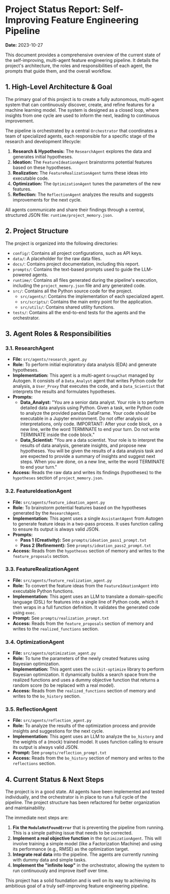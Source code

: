 # Project Status Report: Self-Improving Feature Engineering Pipeline

**Date:** 2023-10-27

This document provides a comprehensive overview of the current state of the self-improving, multi-agent feature engineering pipeline. It details the project's architecture, the roles and responsibilities of each agent, the prompts that guide them, and the overall workflow.

## 1. High-Level Architecture & Goal

The primary goal of this project is to create a fully autonomous, multi-agent system that can continuously discover, create, and refine features for a machine learning model. The system is designed as a closed loop, where insights from one cycle are used to inform the next, leading to continuous improvement.

The pipeline is orchestrated by a central `Orchestrator` that coordinates a team of specialized agents, each responsible for a specific stage of the research and development lifecycle:

1.  **Research & Hypothesis:** The `ResearchAgent` explores the data and generates initial hypotheses.
2.  **Ideation:** The `FeatureIdeationAgent` brainstorms potential features based on these hypotheses.
3.  **Realization:** The `FeatureRealizationAgent` turns these ideas into executable code.
4.  **Optimization:** The `OptimizationAgent` tunes the parameters of the new features.
5.  **Reflection:** The `ReflectionAgent` analyzes the results and suggests improvements for the next cycle.

All agents communicate and share their findings through a central, structured JSON file: `runtime/project_memory.json`.

## 2. Project Structure

The project is organized into the following directories:

-   `config/`: Contains all project configurations, such as API keys.
-   `data/`: A placeholder for the raw data files.
-   `docs/`: Contains project documentation, including this report.
-   `prompts/`: Contains the text-based prompts used to guide the LLM-powered agents.
-   `runtime/`: Contains all files generated during the pipeline's execution, including the `project_memory.json` file and any generated code.
-   `src/`: Contains all the Python source code for the project.
    -   `src/agents/`: Contains the implementation of each specialized agent.
    -   `src/scripts/`: Contains the main entry point for the application.
    -   `src/utils/`: Contains shared utility functions.
-   `tests/`: Contains all the end-to-end tests for the agents and the orchestrator.

## 3. Agent Roles & Responsibilities

### 3.1. ResearchAgent

-   **File:** `src/agents/research_agent.py`
-   **Role:** To perform initial exploratory data analysis (EDA) and generate hypotheses.
-   **Implementation:** This agent is a multi-agent `GroupChat` managed by Autogen. It consists of a `Data_Analyst` agent that writes Python code for analysis, a `User_Proxy` that executes the code, and a `Data_Scientist` that interprets the results and formulates hypotheses.
-   **Prompts:**
    -   **Data_Analyst:** "You are a senior data analyst. Your role is to perform detailed data analysis using Python. Given a task, write Python code to analyze the provided pandas DataFrame. Your code should be executable in a Jupyter environment. Do not offer analysis or interpretations, only code. IMPORTANT: After your code block, on a new line, write the word TERMINATE to end your turn. Do not write TERMINATE inside the code block."
    -   **Data_Scientist:** "You are a data scientist. Your role is to interpret the results of data analysis, generate insights, and propose new hypotheses. You will be given the results of a data analysis task and are expected to provide a summary of insights and suggest next steps. When you are done, on a new line, write the word TERMINATE to end your turn."
-   **Access:** Reads the raw data and writes its findings (hypotheses) to the `hypotheses` section of `project_memory.json`.

### 3.2. FeatureIdeationAgent

-   **File:** `src/agents/feature_ideation_agent.py`
-   **Role:** To brainstorm potential features based on the hypotheses generated by the `ResearchAgent`.
-   **Implementation:** This agent uses a single `AssistantAgent` from Autogen to generate feature ideas in a two-pass process. It uses function calling to ensure its output is always valid JSON.
-   **Prompts:**
    -   **Pass 1 (Creativity):** See `prompts/ideation_pass1_prompt.txt`
    -   **Pass 2 (Refinement):** See `prompts/ideation_pass2_prompt.txt`
-   **Access:** Reads from the `hypotheses` section of memory and writes to the `feature_proposals` section.

### 3.3. FeatureRealizationAgent

-   **File:** `src/agents/feature_realization_agent.py`
-   **Role:** To convert the feature ideas from the `FeatureIdeationAgent` into executable Python functions.
-   **Implementation:** This agent uses an LLM to translate a domain-specific language (DSL) for features into a single line of Python code, which it then wraps in a full function definition. It validates the generated code using `exec`.
-   **Prompt:** See `prompts/realization_prompt.txt`
-   **Access:** Reads from the `feature_proposals` section of memory and writes to the `realized_functions` section.

### 3.4. OptimizationAgent

-   **File:** `src/agents/optimization_agent.py`
-   **Role:** To tune the parameters of the newly created features using Bayesian optimization.
-   **Implementation:** This agent uses the `scikit-optimize` library to perform Bayesian optimization. It dynamically builds a search space from the realized functions and uses a dummy objective function that returns a random score (to be replaced with a real model).
-   **Access:** Reads from the `realized_functions` section of memory and writes to the `bo_history` section.

### 3.5. ReflectionAgent

-   **File:** `src/agents/reflection_agent.py`
-   **Role:** To analyze the results of the optimization process and provide insights and suggestions for the next cycle.
-   **Implementation:** This agent uses an LLM to analyze the `bo_history` and the weights of a (mock) trained model. It uses function calling to ensure its output is always valid JSON.
-   **Prompt:** See `prompts/reflection_prompt.txt`
-   **Access:** Reads from the `bo_history` section of memory and writes to the `reflections` section.

## 4. Current Status & Next Steps

The project is in a good state. All agents have been implemented and tested individually, and the orchestrator is in place to run a full cycle of the pipeline. The project structure has been refactored for better organization and maintainability.

The immediate next steps are:
1.  **Fix the `ModuleNotFoundError`** that is preventing the pipeline from running. This is a simple pathing issue that needs to be corrected.
2.  **Implement a real objective function** in the `OptimizationAgent`. This will involve training a simple model (like a Factorization Machine) and using its performance (e.g., RMSE) as the optimization target.
3.  **Integrate real data** into the pipeline. The agents are currently running with dummy data and simple tasks.
4.  **Implement the "infinite loop"** in the orchestrator, allowing the system to run continuously and improve itself over time.

This project has a solid foundation and is well on its way to achieving its ambitious goal of a truly self-improving feature engineering pipeline. 
